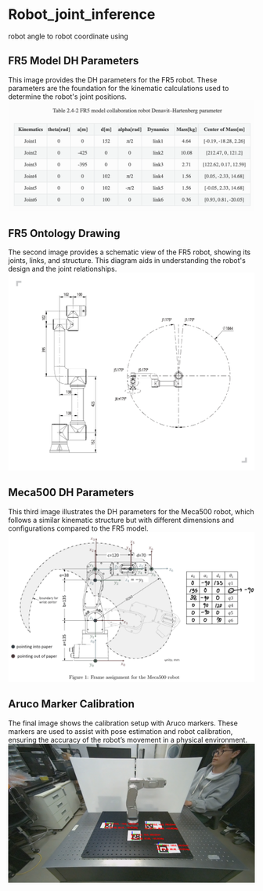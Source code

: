# Robot_joint_inference
robot angle to robot coordinate using 

## FR5 Model DH Parameters
This image provides the DH parameters for the FR5 robot. These parameters are the foundation for the kinematic calculations used to determine the robot's joint positions.
![image](./img/FR5_model_DH_parameter.png)

## FR5 Ontology Drawing
The second image provides a schematic view of the FR5 robot, showing its joints, links, and structure. This diagram aids in understanding the robot's design and the joint relationships.
![image](./img/FR5_Ontology_Drawing.jpg)

## Meca500 DH Parameters
This third image illustrates the DH parameters for the Meca500 robot, which follows a similar kinematic structure but with different dimensions and configurations compared to the FR5 model.
![image](./img/meca500_DH_parameter.png)

## Aruco Marker Calibration
The final image shows the calibration setup with Aruco markers. These markers are used to assist with pose estimation and robot calibration, ensuring the accuracy of the robot’s movement in a physical environment.
![image](./img/ref_Aruco_tvec_rvec2.png)

